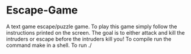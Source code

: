 # Escape-Game
A text game escape/puzzle game. To play this game simply follow the instructions printed on the screen. The goal is to either attack and kill the intruders or escape before the intruders kill you!
To compile run the command make in a shell. 
To run ./

